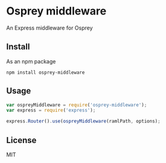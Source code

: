 # Osprey middleware

An Express middleware for Osprey

## Install

As an npm package

```
npm install osprey-middleware
```

## Usage

```js
var ospreyMiddleware = require('osprey-middleware');
var express = require('express');

express.Router().use(ospreyMiddleware(ramlPath, options);
```

## License

MIT
